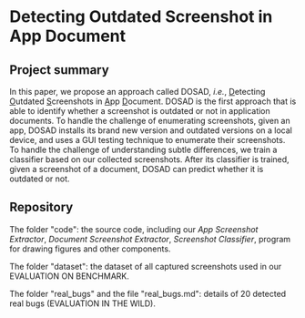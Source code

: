 # Detecting Outdated Screenshot in App Document

## Project summary

In this paper, we propose an approach called DOSAD, *i.e.*, <u>D</u>etecting <u>O</u>utdated <u>S</u>creenshots in <u>A</u>pp <u>D</u>ocument. DOSAD is the first approach that is able to identify whether a screenshot is outdated or not in application documents. To handle the challenge of enumerating screenshots, given an app, DOSAD installs its brand new version and outdated versions on a local device, and uses a GUI testing technique to enumerate their screenshots. To handle the challenge of understanding subtle differences, we train a classifier based on our collected screenshots. After its classifier is trained, given a screenshot of a document, DOSAD can predict whether it is outdated or not.

## Repository

The folder "code": the source code, including our *App Screenshot Extractor*, *Document Screenshot Extractor*, *Screenshot Classifier*, program for drawing figures and other components.

The folder "dataset": the dataset of all captured screenshots used in our EVALUATION ON BENCHMARK.

The folder "real_bugs" and the file "real_bugs.md": details of 20 detected real bugs (EVALUATION IN THE WILD).
